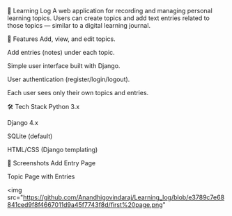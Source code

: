 📝 Learning Log
A web application for recording and managing personal learning topics. Users can create topics and add text entries related to those topics — similar to a digital learning journal.

🚀 Features
Add, view, and edit topics.

Add entries (notes) under each topic.

Simple user interface built with Django.

User authentication (register/login/logout).

Each user sees only their own topics and entries.

🛠️ Tech Stack
Python 3.x

Django 4.x

SQLite (default)

HTML/CSS (Django templating)

📸 Screenshots
Add Entry Page

Topic Page with Entries

<img src="https://github.com/Anandhigovindaraj/Learning_log/blob/e3789c7e68841ced9f8f4667011d9a45f7743f8d/first%20page.png"
